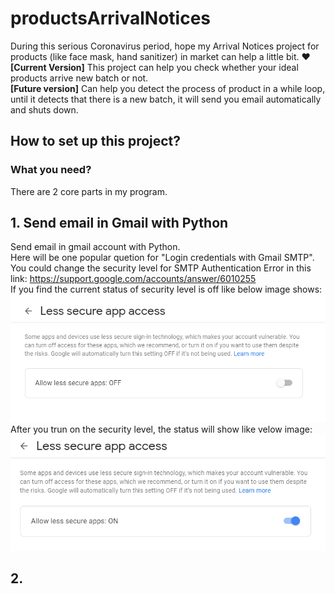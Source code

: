 # productsArrivalNotices
During this serious Coronavirus period, hope my Arrival Notices project for products (like face mask, hand sanitizer) in market can help a little bit. :heart:    
<b>[Current Version]</b> This project can help you check whether your ideal products arrive new batch or not.      
<b>[Future version]</b> Can help you detect the process of product in a while loop, until it detects that there is a new batch, it will send you email automatically and shuts down.    

## How to set up this project?    

### What you need?     


There are 2 core parts in my program.    
## 1. Send email in Gmail with Python     
Send email in gmail account with Python.     
Here will be one popular quetion for "Login credentials with Gmail SMTP".      
You could change the security level for SMTP Authentication Error in this link: https://support.google.com/accounts/answer/6010255     
If you find the current status of security level is off like below image shows:     
![lsa1](img/lessSecureApp.PNG)      
After you trun on the security level, the status will show like velow image:    
![lsa2](img/lessSecureApp2.PNG)     


## 2.   
